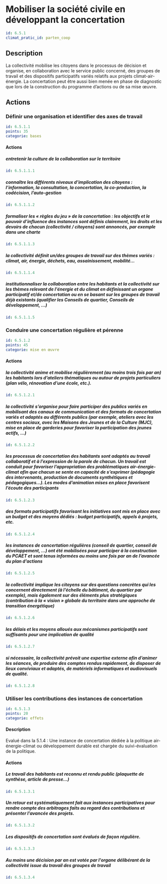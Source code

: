 # Mobiliser la société civile en développant la concertation
```yaml
id: 6.5.1
climat_pratic_id: parten_coop
```
## Description
La collectivité mobilise les citoyens dans le processus de décision et organise, en collaboration avec le service public concerné, des groupes de travail et des dispositifs participatifs variés relatifs aux projets climat-air-énergie. La concertation peut être aussi bien menée en phase de diagnostic que lors de la construction du programme d’actions ou de sa mise œuvre.


## Actions
### Définir une organisation et identifier des axes de travail
```yaml
id: 6.5.1.1
points: 35
categorie: bases
```
#### Actions
##### entretenir la culture de la collaboration sur le territoire
```yaml
id: 6.5.1.1.1
```

##### connaître les différents niveaux d’implication des citoyens : l’information, la consultation, la concertation, la co-production, la codécision, l’auto-gestion
```yaml
id: 6.5.1.1.2
```

##### formaliser les « règles du jeu » de la concertation : les objectifs et le pouvoir d’influence des instances sont définis clairement, les droits et les devoirs de chacun (collectivité / citoyens) sont annoncés, par exemple dans une charte
```yaml
id: 6.5.1.1.3
```

##### la collectivité définit un/des groupes de travail sur des thèmes variés : climat, air, énergie, déchets, eau, assainissement, mobilité…
```yaml
id: 6.5.1.1.4
```

##### institutionnaliser la collaboration entre les habitants et la collectivité sur les thèmes relevant de l'énergie et du climat en définissant un organe participatif et/de concertation ou en se basant sur les groupes de travail déjà existants (qualifier les Conseils de quartier, Conseils de développement, …)
```yaml
id: 6.5.1.1.5
```


### Conduire une concertation régulière et pérenne
```yaml
id: 6.5.1.2
points: 45
categorie: mise en œuvre
```
#### Actions
##### la collectivité anime et mobilise régulièrement (au moins trois fois par an) les habitants lors d’ateliers thématiques ou autour de projets particuliers (plan vélo, rénovation d’une école, etc.).
```yaml
id: 6.5.1.2.1
```

##### la collectivité s’organise pour faire participer des publics variés en mobilisant des canaux de communication et des formats de concertation variés et adaptés au différents publics (par exemple, ateliers avec les centres sociaux, avec les Maisons des Jeunes et de la Culture (MJC), mise en place de garderies pour favoriser la participation des jeunes actifs, ...)
```yaml
id: 6.5.1.2.2
```

##### les processus de concertation des habitants sont adaptés au travail collaboratif et à l’expression de la parole de chacun. Un travail est conduit pour favoriser l’appropriation des problématiques air-énergie-climat afin que chacun se sente en capacité de s’exprimer (pédagogie des intervenants, production de documents synthétiques et pédagogiques...). Les modes d’animation mises en place favorisent l’écoute des participants
```yaml
id: 6.5.1.2.3
```

##### des formats participatifs favorisant les initiatives sont mis en place avec un budget et des moyens dédiés : budget participatifs, appels à projets, etc.
```yaml
id: 6.5.1.2.4
```

##### les instances de concertation régulières (conseil de quartier, conseil de développement, ...) ont été mobilisées pour participer à la construction du PCAET et sont tenus informées au moins une fois par an de l’avancée du plan d’actions
```yaml
id: 6.5.1.2.5
```

##### la collectivité implique les citoyens sur des questions concrètes qui les concernent directement (à l’échelle du bâtiment, du quartier par exemple), mais également sur des éléments plus stratégiques (contribution à la « vision » globale du territoire dans une approche de transition énergétique)
```yaml
id: 6.5.1.2.6
```

##### les délais et les moyens alloués aux mécanismes participatifs sont suffisants pour une implication de qualité
```yaml
id: 6.5.1.2.7
```

##### si nécessaire, la collectivité prévoit une expertise externe afin d’animer les séances, de produire des comptes rendus rapidement, de disposer de lieux conviviaux et adaptés, de matériels informatiques et audiovisuels de qualité.
```yaml
id: 6.5.1.2.8
```


### Utiliser les contributions des instances de concertation
```yaml
id: 6.5.1.3
points: 20
categorie: effets
```
#### Description
Evalué dans la 5.1.4 : Une instance de concertation dédiée à la politique air-énergie-climat ou développement durable est chargée du suivi-évaluation de la politique.

#### Actions
##### Le travail des habitants est reconnu et rendu public (plaquette de synthèse, article de presse...)
```yaml
id: 6.5.1.3.1
```

##### Un retour est systématiquement fait aux instances participatives pour rendre compte des arbitrages faits au regard des contributions et présenter l’avancée des projets.
```yaml
id: 6.5.1.3.2
```

##### Les dispositifs de concertation sont évalués de façon régulière.
```yaml
id: 6.5.1.3.3
```

##### Au moins une décision par an est votée par l'organe délibérant de la collectivité issue du travail des groupes de travail
```yaml
id: 6.5.1.3.4
```


